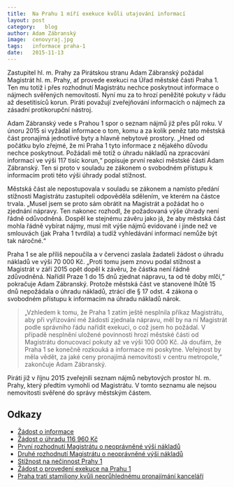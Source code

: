 ```yaml
---
title:	Na Prahu 1 míří exekuce kvůli utajování informací
layout:	post
category:	blog
author:	Adam Zábranský
image:	cenovyraj.jpg
tags:	informace praha-1
date:	2015-11-13
---
```


Zastupitel hl. m. Prahy za Pirátskou stranu Adam Zábranský požádal Magistrát hl. m. Prahy, ať provede exekuci na Úřad městské části Praha 1. Ten mu totiž i přes rozhodnutí Magistrátu nechce poskytnout informace o nájmech svěřených nemovitostí. Nyní mu za to hrozí peněžité pokuty v řádu až desetitisíců korun. Piráti považují zveřejňování informacích o nájmech za zásadní protikorupční nástroj.

Adam Zábranský vede s Prahou 1 spor o seznam nájmů již přes půl roku. V únoru 2015 si vyžádal informace o tom, komu a za kolik peněz tato městská část pronajímá jednotlivé byty a hlavně nebytové prostory. „Hned od počátku bylo zřejmé, že mi Praha 1 tyto informace z nějakého důvodu nechce poskytnout. Požádali mě totiž o úhradu nákladů na zpracování informací ve výši 117 tisíc korun,“  popisuje první reakci městské části Adam Zábranský. Ten si proto v souladu ze zákonem o svobodném přístupu k informacím proti této výši úhrady podal stížnost.

Městská část ale nepostupovala v souladu se zákonem a namísto předání stížnosti Magistrátu zastupiteli odpověděla sdělením, ve kterém na částce trvala. „Musel jsem se proto sám obrátit na Magistrát a požádat ho o zjednání nápravy. Ten nakonec rozhodl, že požadovaná výše úhrady není řádně odůvodněná. Dospěl ke stejnému závěru jako já, že aby městská část mohla řádně vybírat nájmy, musí mít výše nájmů evidované i jinde než ve smlouvách (jak Praha 1 tvrdila) a tudíž vyhledávání informací nemůže být tak náročné.“

Praha 1 se ale příliš nepoučila a v červenci zaslala žadateli žádost o úhradu nákladů ve výši 70 000 Kč. „Proti tomu jsem znovu podal stížnost a Magistrát v září 2015 opět dopěl k závěru, že částka není řádně zdůvodněná. Nařídil Praze 1 do 15 dnů zjednat nápravu, ta od té doby mlčí,“ pokračuje Adam Zábranský. Protože městská část ve stanovené lhůtě 15 dnů nepožádala o úhradu nákladů, ztrácí dle § 17 odst. 4 zákona o svobodném přístupu k informacím na úhradu nákladů nárok.

> „Vzhledem k tomu, že Praha 1 zatím ještě nesplnila příkaz Magistrátu, aby při vyřizování mé žádosti zjednala nápravu, měl by na ní Magistrát podle správního řádu nařídit exekuci, o což jsem ho požádal. V případě nesplnění uložené povinnosti hrozí městské části od Magistrátu donucovací pokuty až ve výši 100 000 Kč. Já doufám, že Praha 1 se konečně rozkouká a informace mi poskytne. Veřejnost by měla vědět, za jaké ceny pronajímá nemovitosti v centru metropole,“ zakončuje Adam Zábranský.

Piráti již v říjnu 2015 zveřejnili seznam nájmů nebytových prostor hl. m. Prahy, který předtím vymohli od Magistrátu. V tomto seznamu ale nejsou nemovitosti svěřené do správy městským částem.

Odkazy
------------------------
- [Žádost o informace](https://github.com/pirati-cz/KlubPraha/blob/master/spisy/2015/18-nakladani-s-nemovitostmi-mestske-casti/Praha1/1-zadost/vzor-zadosti.pdf)
- [Žádost o úhradu 116 960 Kč](https://github.com/pirati-cz/KlubPraha/blob/master/spisy/2015/18-nakladani-s-nemovitostmi-mestske-casti/Praha1/2-zadost-o-uhradu-nakladu/zadost-o-uhradu-nakladu.pdf)
- [První rozhodnutí Magistrátu o neoprávněné výši nákladů](https://github.com/pirati-cz/KlubPraha/blob/master/spisy/2015/18-nakladani-s-nemovitostmi-mestske-casti/Praha1/5-rozhodnuti-magistratu/rozhodnuti.pdf)
- [Druhé rozhodnutí Magistrátu o neoprávněné výši nákladů](https://github.com/pirati-cz/KlubPraha/blob/master/spisy/2015/18-nakladani-s-nemovitostmi-mestske-casti/Praha1/6-stiznost-na-vysi-nahrady/rozhodnut-magistratu-zjednani-napravy.pdf)
- [Stížnost na nečinnost Prahy 1](https://github.com/pirati-cz/KlubPraha/blob/master/spisy/2015/18-nakladani-s-nemovitostmi-mestske-casti/Praha1/7-stiznost-na-necinnost/stiznost-na-necinnost.pdf)
- [Žádost o provedení exekuce na Prahu 1](https://github.com/pirati-cz/KlubPraha/blob/master/spisy/2015/18-nakladani-s-nemovitostmi-mestske-casti/Praha1/8-navrh-na-exekuci/main.pdf)
- [Praha tratí stamiliony kvůli neprůhlednému pronajímání kanceláří](https://praha.pirati.cz/nevyhodne-najmy.html)
